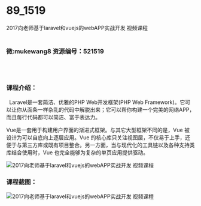 # 89_1519
2017向老师基于laravel和vuejs的webAPP实战开发 视频课程
<br/></br>
<h3>微:mukewang8 资源编号：521519</h3>
<br/></br>
<h3>课程介绍：</h3>
<div class="info-desc">
<p>&nbsp; Laravel是一套简洁、优雅的PHP Web开发框架(PHP Web Framework)。它可以让你从面条一样杂乱的代码中解脱出来；它可以帮你构建一个完美的网络APP，而且每行代码都可以简洁、富于表达力。</p>
<p>Vue是一套用于构建用户界面的渐进式框架。与其它大型框架不同的是，Vue 被设计为可以自底向上逐层应用。Vue 的核心库只关注视图层，不仅易于上手，还便于与第三方库或既有项目整合。另一方面，当与现代化的工具链以及各种支持类库结合使用时，Vue 也完全能够为复杂的单页应用提供驱动。</p>
<div class="js-video-btn video-btn"><img src="https://www.ko996.com/wp-content/uploads/img/2018/03/2-168.png" alt="2017向老师基于laravel和vuejs的webAPP实战开发 视频课程"></div>
</div>
<h3>课程截图：</h3>
<p><img src="https://www.ko996.com/wp-content/uploads/img/2018/03/3-171.png" alt="2017向老师基于laravel和vuejs的webAPP实战开发 视频课程"></p>
